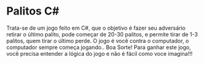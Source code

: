 # Palitos C#
Trata-se de um jogo feito em C#, que o objetivo é fazer seu adversário retirar o último palito, pode começar de 20-30 palitos, e permite tirar de 1-3 palitos, quem tirar o último perde. O jogo é você contra o computador, o computador sempre começa jogando.. Boa Sorte! Para ganhar este jogo, você precisa entender a lógica do jogo e não é fácil como voce imagina!!!
